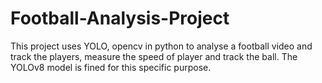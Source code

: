 # Football-Analysis-Project
This project uses YOLO, opencv in python to analyse a football video and track the players, measure the speed of player and track the ball. The YOLOv8 model is fined for this specific purpose.
